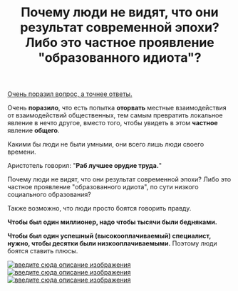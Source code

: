 ﻿---
title: "Почему люди не видят, что они результат современной эпохи? Либо это частное проявление &quot;образованного идиота&quot;?"
se.owner.user_id: 23344
se.owner.display_name: "timob256"
se.owner.link: "https://ru.meta.stackoverflow.com/users/23344/timob256"
se.link: "https://ru.meta.stackoverflow.com/questions/10258/%d0%9f%d0%be%d1%87%d0%b5%d0%bc%d1%83-%d0%bb%d1%8e%d0%b4%d0%b8-%d0%bd%d0%b5-%d0%b2%d0%b8%d0%b4%d1%8f%d1%82-%d1%87%d1%82%d0%be-%d0%be%d0%bd%d0%b8-%d1%80%d0%b5%d0%b7%d1%83%d0%bb%d1%8c%d1%82%d0%b0%d1%82-%d1%81%d0%be%d0%b2%d1%80%d0%b5%d0%bc%d0%b5%d0%bd%d0%bd%d0%be%d0%b9-%d1%8d%d0%bf%d0%be%d1%85%d0%b8-%d0%9b%d0%b8%d0%b1%d0%be-%d1%8d%d1%82%d0%be-%d1%87%d0%b0%d1%81%d1%82%d0%bd%d0%be%d0%b5-%d0%bf%d1%80%d0%be%d1%8f"
se.question_id: 10258
se.post_type: question
se.score: -3
---
<p><a href="https://ru.meta.stackoverflow.com/questions/10253/%D0%9D%D0%B5-%D1%81%D0%BE%D0%B2%D1%81%D0%B5%D0%BC-%D0%BF%D1%80%D0%B8%D0%BD%D1%8F%D1%82%D1%8B%D0%B5-%D0%BE%D1%82%D0%B2%D0%B5%D1%82%D1%8B">Очень поразил вопрос, а точнее ответы.</a></p>

<p>Очень <strong>поразило</strong>, что есть попытка <strong>оторвать</strong> местные взаимодействия от взаимодействий общественных, тем самым превратить локальное явление в нечто другое, вместо того, чтобы увидеть в этом <strong>частное</strong> явление <strong>общего</strong>. </p>

<p>Какими бы люди не были умными, они всего лишь люди своего времени.</p>

<p>Аристотель говорил: "<strong>Раб лучшее орудие труда.</strong>"</p>

<p>Почему люди не видят, что они результат современной эпохи? Либо это частное проявление "образованного идиота", по сути низкого социального образования?</p>

<p>Также возможно, что люди просто боятся говорить правду.</p>

<p><strong>Чтобы был один миллионер, надо чтобы тысячи были бедняками.</strong> </p>

<p><strong>Чтобы был один успешный (высокооплачиваемый) специалист, нужно, чтобы десятки были низкооплачиваемыми.</strong> Поэтому люди боятся ставить плюсы.</p>

<p><a href="https://i.stack.imgur.com/iNIDk.png" rel="nofollow noreferrer"><img src="https://i.stack.imgur.com/iNIDk.png" alt="введите сюда описание изображения"></a>
<a href="https://i.stack.imgur.com/ZRqhj.jpg" rel="nofollow noreferrer"><img src="https://i.stack.imgur.com/ZRqhj.jpg" alt="введите сюда описание изображения"></a>
<a href="https://i.stack.imgur.com/UTYHI.jpg" rel="nofollow noreferrer"><img src="https://i.stack.imgur.com/UTYHI.jpg" alt="введите сюда описание изображения"></a></p>
